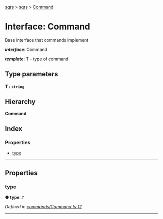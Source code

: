 [sqrs](../README.md) > [sqrs](../modules/sqrs.md) > [Command](../interfaces/sqrs.command.md)

# Interface: Command

Base interface that commands implement

*__interface__*: Command

*__template__*: T - type of command

## Type parameters
#### T :  `string`
## Hierarchy

**Command**

## Index

### Properties

* [type](sqrs.command.md#type)

---

## Properties

<a id="type"></a>

###  type

**● type**: *`T`*

*Defined in [commands/Command.ts:12](https://github.com/rkostrzewski/sqrs/blob/2a5a94e/packages/sqrs/src/commands/Command.ts#L12)*

___

